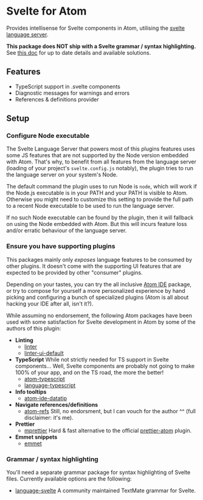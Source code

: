 # Svelte for Atom

Provides intellisense for Svelte components in Atom, utilising the [svelte language server](https://github.com/sveltejs/language-tools/tree/master/packages/language-server).

**This package does NOT ship with a Svelte grammar / syntax highlighting.** See [this doc](https://github.com/sveltejs/svelte-atom/blob/master/docs/grammar.md) for up to date details and available solutions.

## Features

- TypeScript support in .svelte components
- Diagnostic messages for warnings and errors
- References & definitions provider

## Setup

### Configure Node executable

The Svelte Language Server that powers most of this plugins features uses some JS features that are not supported by the Node version embedded with Atom. That's why, to benefit from all features from the language server (loading of your project's `svelte.config.js` notably), the plugin tries to run the language server on your system's Node.

The default command the plugin uses to run Node is `node`, which will work if the Node.js executable is in your PATH and your PATH is visible to Atom. Otherwise you might need to customize this setting to provide the full path to a recent Node executable to be used to run the language server.

If no such Node executable can be found by the plugin, then it will fallback on using the Node embedded with Atom. But this will incurs feature loss and/or erratic behaviour of the language server.

### Ensure you have supporting plugins

This packages mainly only _exposes_ language features to be consumed by other plugins. It doesn't come with the supporting UI features that are expected to be provided by other "consumer" plugins.

Depending on your tastes, you can try the all inclusive [Atom IDE](https://ide.atom.io/) package, or try to compose for yourself a more personalized experience by hand picking and configuring a bunch of specialized plugins (Atom is all about hacking your IDE after all, isn't it?).

While assuming no endorsement, the following Atom packages have been used with some satisfaction for Svelte development in Atom by some of the authors of this plugin:

- **Linting**
  - [linter](https://atom.io/packages/linter)
  - [linter-ui-default](https://atom.io/packages/linter-ui-default)
- **TypeScript** While not strictly needed for TS support in Svelte components... Well, Svelte components are probably not going to make 100% of your app, and on the TS road, the more the better!
  - [atom-typescript](https://atom.io/packages/atom-typescript)
  - [language-typescript](https://atom.io/packages/language-typescript)
- **Info tooltips**
  - [atom-ide-datatip](https://atom.io/packages/atom-ide-datatip)
- **Navigate references/definitions**
  - [atom-refs](https://atom.io/packages/atom-refs) Still, no endorsment, but I can vouch for the author ^^ (full disclaimer: it's me).
- **Prettier**
  - [mprettier](https://atom.io/packages/mprettier) Hard & fast alternative to the official [prettier-atom](https://atom.io/packages/prettier-atom) plugin.
- **Emmet snippets**
  - [emmet](https://atom.io/packages/emmet)

### Grammar / syntax highlighting

You'll need a separate grammar package for syntax highlighting of Svelte files. Currently available options are the following:

- [language-svelte](https://atom.io/packages/language-svelte) A community maintained TextMate grammar for Svelte.
